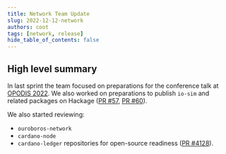 ```yaml
---
title: Network Team Update
slug: 2022-12-12-network
authors: coot
tags: [network, release]
hide_table_of_contents: false
---
```



## High level summary

In last sprint the team focused on preparations for the conference talk at
[OPODIS 2022].  We also worked on preparations to publish `io-sim` and related
packages on Hackage ([PR #57], [PR #60]).

We also started reviewing:
* `ouroboros-network`
* `cardano-node`
* `cardano-ledger`
repositories for open-source readiness ([PR #4128]).


[OPODIS 2022]: https://sites.uclouvain.be/OPODIS2022/
[PR #57]: https://github.com/input-output-hk/io-sim/pull/57
[PR #60]: https://github.com/input-output-hk/io-sim/pull/60
[PR #4128]: https://github.com/input-output-hk/ouroboros-network/pull/4218
